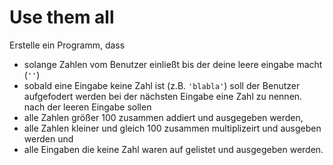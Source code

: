 # Use them all

Erstelle ein Programm, dass
- solange Zahlen vom Benutzer einließt bis der deine leere eingabe macht (`''`)
- sobald eine Eingabe keine Zahl ist (z.B. `'blabla'`) soll der Benutzer aufgefodert werden bei der nächsten Eingabe eine Zahl zu nennen.
nach der leeren Eingabe sollen
- alle Zahlen größer 100 zusammen addiert und ausgegeben werden,
- alle Zahlen kleiner und gleich 100 zusammen multiplizeirt und ausgeben werden und
- alle Eingaben die keine Zahl waren auf gelistet und ausgegeben werden.
